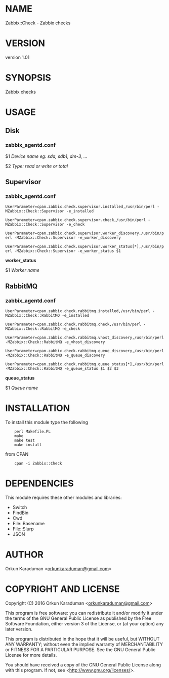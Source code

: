 # NAME

Zabbix::Check - Zabbix checks

# VERSION

version 1.01

# SYNOPSIS

Zabbix checks

# USAGE

## Disk

### zabbix\_agentd.conf

$1 _Device name eg: sda, sdb1, dm-3, ..._

$2 _Type: read or write or total_

## Supervisor

### zabbix\_agentd.conf

`UserParameter=cpan.zabbix.check.supervisor.installed,/usr/bin/perl -MZabbix::Check::Supervisor -e_installed`

`UserParameter=cpan.zabbix.check.supervisor.check,/usr/bin/perl -MZabbix::Check::Supervisor -e_check`

`UserParameter=cpan.zabbix.check.supervisor.worker_discovery,/usr/bin/perl -MZabbix::Check::Supervisor -e_worker_discovery`

`UserParameter=cpan.zabbix.check.supervisor.worker_status[*],/usr/bin/perl -MZabbix::Check::Supervisor -e_worker_status $1`

**worker\_status**

$1 _Worker name_

## RabbitMQ

### zabbix\_agentd.conf

`UserParameter=cpan.zabbix.check.rabbitmq.installed,/usr/bin/perl -MZabbix::Check::RabbitMQ -e_installed`

`UserParameter=cpan.zabbix.check.rabbitmq.check,/usr/bin/perl -MZabbix::Check::RabbitMQ -e_check`

`UserParameter=cpan.zabbix.check.rabbitmq.vhost_discovery,/usr/bin/perl -MZabbix::Check::RabbitMQ -e_vhost_discovery`

`UserParameter=cpan.zabbix.check.rabbitmq.queue_discovery,/usr/bin/perl -MZabbix::Check::RabbitMQ -e_queue_discovery`

`UserParameter=cpan.zabbix.check.rabbitmq.queue_status[*],/usr/bin/perl -MZabbix::Check::RabbitMQ -e_queue_status $1 $2 $3`

**queue\_status**

$1 _Queue name_

# INSTALLATION

To install this module type the following

        perl Makefile.PL
        make
        make test
        make install

from CPAN

        cpan -i Zabbix::Check

# DEPENDENCIES

This module requires these other modules and libraries:

- Switch
- FindBin
- Cwd
- File::Basename
- File::Slurp
- JSON

# AUTHOR

Orkun Karaduman &lt;orkunkaraduman@gmail.com&gt;

# COPYRIGHT AND LICENSE

Copyright (C) 2016  Orkun Karaduman &lt;orkunkaraduman@gmail.com&gt;

This program is free software: you can redistribute it and/or modify
it under the terms of the GNU General Public License as published by
the Free Software Foundation, either version 3 of the License, or
(at your option) any later version.

This program is distributed in the hope that it will be useful,
but WITHOUT ANY WARRANTY; without even the implied warranty of
MERCHANTABILITY or FITNESS FOR A PARTICULAR PURPOSE.  See the
GNU General Public License for more details.

You should have received a copy of the GNU General Public License
along with this program.  If not, see &lt;http://www.gnu.org/licenses/&gt;.
